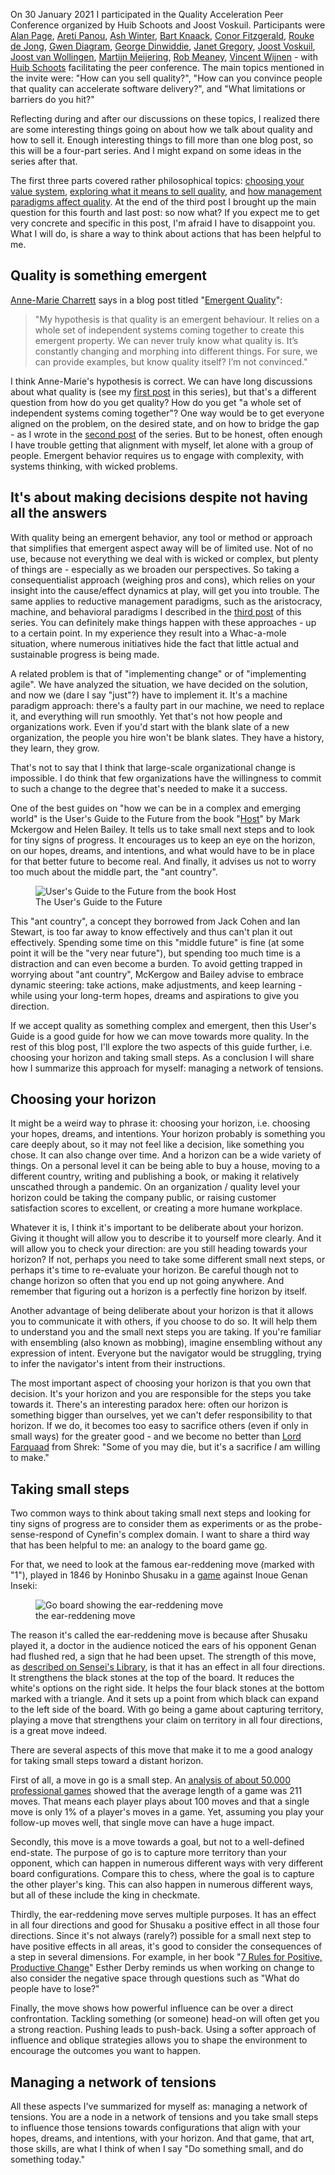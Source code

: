 <!--
.. title: Thinking about quality: so what to do?
.. slug: thinking-about-quality-so-what-to-do
.. date: 2021-04-07 13:25:02 UTC+02:00
.. tags: peer conference, quality, horizon, small steps, leadership
.. category: quality
.. link: 
.. description: 
.. type: text
-->

On 30 January 2021 I participated in the Quality Acceleration Peer Conference organized by Huib Schoots and Joost Voskuil. Participants were [Alan Page](https://twitter.com/alanpage), [Areti Panou](https://twitter.com/unremarkableQA), [Ash Winter](https://twitter.com/northern_tester), [Bart Knaack](https://twitter.com/btknaack), [Conor Fitzgerald](https://twitter.com/conorfi), [Rouke de Jong](https://twitter.com/roukedejong), [Gwen Diagram](https://twitter.com/gwendiagram), [George Dinwiddie](https://twitter.com/gdinwiddie), [Janet Gregory](https://twitter.com/janetgregoryca), [Joost Voskuil](https://twitter.com/joost_voskuil), [Joost van Wollingen](https://twitter.com/jpjwolli), [Martijn Meijering](https://twitter.com/mmeijeri), [Rob Meaney](https://twitter.com/robmeaney), [Vincent Wijnen](https://twitter.com/vinwijnl) - with [Huib Schoots](https://twitter.com/huibschoots) facilitating the peer conference. The main topics mentioned in the invite were: "How can you sell quality?", "How can you convince people that quality can accelerate software delivery?", and "What limitations or barriers do you hit?"

Reflecting during and after our discussions on these topics, I realized there are some interesting things going on about how we talk about quality and how to sell it. Enough interesting things to fill more than one blog post, so this will be a four-part series. And I might expand on some ideas in the series after that.

The first three parts covered rather philosophical topics: [choosing your value system](link://slug/choosing-your-value-system), [exploring what it means to sell quality](link://slug/who-doesnt-want-quality), and [how management paradigms affect quality](link://slug/management-paradigms-and-quality). At the end of the third post I brought up the main question for this fourth and last post: so now what? If you expect me to get very concrete and specific in this post, I'm afraid I have to disappoint you. What I will do, is share a way to think about actions that has been helpful to me.

## Quality is something emergent
[Anne-Marie Charrett](https://twitter.com/charrett) says in a blog post titled "[Emergent Quality](https://mavericktester.com/2018/12/04/emergent-quality/)":
> "My hypothesis is that quality is an emergent behaviour. It relies on a whole set of independent systems coming together to create this emergent property. We can never truly know what quality is. It’s constantly changing and morphing into different things. For sure, we can provide examples, but know quality itself? I’m not convinced."

<!-- TEASER_END -->

I think Anne-Marie's hypothesis is correct. We can have long discussions about what quality is (see my [first post](link://slug/choosing-your-value-system) in this series), but that's a different question from how do you get quality? How do you get "a whole set of independent systems coming together"? One way would be to get everyone aligned on the problem, on the desired state, and on how to bridge the gap - as I wrote in the [second post](link://slug/who-doesnt-want-quality) of the series. But to be honest, often enough I have trouble getting that alignment with myself, let alone with a group of people. Emergent behavior requires us to engage with complexity, with systems thinking, with wicked problems.


## It's about making decisions despite not having all the answers
With quality being an emergent behavior, any tool or method or approach that simplifies that emergent aspect away will be of limited use. Not of no use, because not everything we deal with is wicked or complex, but plenty of things are - especially as we broaden our perspectives.
So taking a consequentialist approach (weighing pros and cons), which relies on your insight into the cause/effect dynamics at play, will get you into trouble. The same applies to reductive management paradigms, such as the aristocracy, machine, and behavioral paradigms  I described in the [third post](link://slug/management-paradigms-and-quality) of this series. You can definitely make things happen with these approaches - up to a certain point. In my experience they result into a Whac-a-mole situation, where numerous initiatives hide the fact that little actual and sustainable progress is being made.

A related problem is that of "implementing change" or of "implementing agile". We have analyzed the situation, we have decided on the solution, and now we (dare I say "just"?) have to implement it. It's a machine paradigm approach: there's a faulty part in our machine, we need to replace it, and everything will run smoothly. Yet that's not how people and organizations work. Even if you'd start with the blank slate of a new organization, the people you hire won't be blank slates. They have a history, they learn, they grow.

That's not to say that I think that large-scale organizational change is impossible. I do think that few organizations have the willingness to commit to such a change to the degree that's needed to make it a success.

One of the best guides on "how we can be in a complex and emerging world" is the User's Guide to the Future from the book "[Host](http://hostleadership.com/book/)" by Mark Mckergow and Helen Bailey. It tells us to take small next steps and to look for tiny signs of progress. It encourages us to keep an eye on the horizon, on our hopes, dreams, and intentions, and what would have to be in place for that better future to become real. And finally, it advises us not to worry too much about the middle part, the "ant country".

<div class="d-flex justify-content-center">
	<figure class="figure w-75">
		<img src="/images/2021/quality-so-what-to-do/users-guide-future.png" class="figure-img img-fluid rounded"
			alt="User's Guide to the Future from the book Host"/>
  		<figcaption class="figure-caption text-center">The User's Guide to the Future</figcaption>
	</figure>
</div>

This "ant country", a concept they borrowed from Jack Cohen and Ian Stewart, is too far away to know effectively and thus can't plan it out effectively. Spending some time on this "middle future" is fine (at some point it will be the "very near future"), but spending too much time is a distraction and can even become a burden. To avoid getting trapped in worrying about "ant country", McKergow and Bailey advise to embrace dynamic steering: take actions, make adjustments, and keep learning - while using your long-term hopes, dreams and aspirations to give you direction.

If we accept quality as something complex and emergent, then this User's Guide is a good guide for how we can move towards more quality. In the rest of this blog post, I'll explore the two aspects of this guide further, i.e. choosing your horizon and taking small steps. As a conclusion I will share how I summarize this approach for myself: managing a network of tensions.


## Choosing your horizon

It might be a weird way to phrase it: choosing your horizon, i.e. choosing your hopes, dreams, and intentions. Your horizon probably is something you care deeply about, so it may not feel like a decision, like something you chose. It can also change over time. And a horizon can be a wide variety of things. On a personal level it can be being able to buy a house, moving to a different country, writing and publishing a book, or making it relatively unscathed through a pandemic. On an organization / quality level your horizon could be taking the company public, or raising customer satisfaction scores to excellent, or creating a more humane workplace.

Whatever it is, I think it's important to be deliberate about your horizon. Giving it thought will allow you to describe it to yourself more clearly. And it will allow you to check your direction: are you still heading towards your horizon? If not, perhaps you need to take some different small next steps, or perhaps it's time to re-evaluate your horizon. Be careful though not to change horizon so often that you end up not going anywhere. And remember that figuring out a horizon is a perfectly fine horizon by itself.

Another advantage of being deliberate about your horizon is that it allows you to communicate it with others, if you choose to do so. It will help them to understand you and the small next steps you are taking. If you're familiar with ensembling (also known as mobbing), imagine ensembling without any expression of intent. Everyone but the navigator would be struggling, trying to infer the navigator's intent from their instructions.

The most important aspect of choosing your horizon is that you own that decision. It's your horizon and you are responsible for the steps you take towards it. There's an interesting paradox here: often our horizon is something bigger than ourselves, yet we can't defer responsibility to that horizon. If we do, it becomes too easy to sacrifice others (even if only in small ways) for the greater good - and we become no better than [Lord Farquaad](https://youtu.be/hiKuxfcSrEU?t=22) from Shrek: "Some of you may die, but it's a sacrifice *I* am willing to make."


## Taking small steps

Two common ways to think about taking small next steps and looking for tiny signs of progress are to consider them as experiments or as the probe-sense-respond of Cynefin's complex domain. I want to share a third way that has been helpful to me: an analogy to the board game [go](https://senseis.xmp.net/?Go).

For that, we need to look at the famous ear-reddening move (marked with "1"), played in 1846 by Honinbo Shusaku in a [game](https://en.wikipedia.org/wiki/Ear-reddening_game) against Inoue Genan Inseki:

<div class="d-flex justify-content-center">
	<figure class="figure" style="width:60%">
		<img src="/images/2021/quality-so-what-to-do/ear-reddening-move.png" class="figure-img img-fluid rounded"
			alt="Go board showing the ear-reddening move"/>
		<figcaption class="figure-caption text-center">the ear-reddening move</figcaption>
	</figure>
</div>

The reason it's called the ear-reddening move is because after Shusaku played it, a doctor in the audience noticed the ears of his opponent Genan had flushed red, a sign that he had been upset. The strength of this move, as [described on Sensei's Library](https://senseis.xmp.net/?EarReddeningMove#toc2), is that it has an effect in all four directions. It strengthens the black stones at the top of the board. It reduces the white's options on the right side. It helps the four black stones at the bottom marked with a triangle. And it sets up a point from which black can expand to the left side of the board. With go being a game about capturing territory, playing a move that strengthens your claim on territory in all four directions, is a great move indeed.

There are several aspects of this move that make it to me a good analogy for taking small steps toward a distant horizon.

First of all, a move in go is a small step. An [analysis of about 50.000 professional games](https://homepages.cwi.nl/~aeb/go/misc/gostat.html) showed that the average length of a game was 211 moves. That means each player plays about 100 moves and that a single move is only 1% of a player's moves in a game. Yet, assuming you play your follow-up moves well, that single move can have a huge impact.

Secondly, this move is a move towards a goal, but not to a well-defined end-state. The purpose of go is to capture more territory than your opponent, which can happen in numerous different ways with very different board configurations. Compare this to chess, where the goal is to capture the other player's king. This can also happen in numerous different ways, but all of these include the king in checkmate.

Thirdly, the ear-reddening move serves multiple purposes. It has an effect in all four directions and good for Shusaku a positive effect in all those four directions. Since it's not always (rarely?) possible for a small next step to have positive effects in all areas, it's good to consider the consequences of a step in several dimensions. For example, in her book "[7 Rules for Positive, Productive Change](https://www.estherderby.com/7-rules-for-positive-productive-change/)" Esther Derby reminds us when working on change to also consider the negative space through questions such as "What do people have to lose?"

Finally, the move shows how powerful influence can be over a direct confrontation. Tackling something (or someone) head-on will often get you a strong reaction. Pushing leads to push-back. Using a softer approach of influence and oblique strategies allows you to shape the environment to encourage the outcomes you want to happen.


## Managing a network of tensions

All these aspects I've summarized for myself as: managing a network of tensions. You are a node in a network of tensions and you take small steps to influence those tensions towards configurations that align with your hopes, dreams, and intentions, with your horizon. And that game, that art, those skills, are what I think of when I say "Do something small, and do something today."